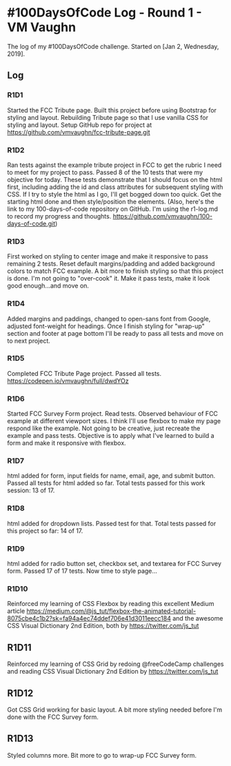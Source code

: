 # #100DaysOfCode Log - Round 1 - VM Vaughn

The log of my #100DaysOfCode challenge. Started on [Jan 2, Wednesday, 2019].

## Log

### R1D1 
Started the FCC Tribute page. Built this project before using Bootstrap for styling and layout. Rebuilding Tribute page so that I use vanilla CSS for styling and layout. Setup GitHub repo for project at https://github.com/vmvaughn/fcc-tribute-page.git

### R1D2 
Ran tests against the example tribute project in FCC to get the rubric I need to meet for my project to pass. Passed 8 of the 10 tests that were my objective for today. These tests demonstrate that I should focus on the html first, including adding the id and class attributes for subsequent styling with CSS. If I try to style the html as I go, I'll get bogged down too quick. Get the starting html done and then style/position the elements. (Also, here's the link to my 100-days-of-code repository on GitHub. I'm using the r1-log.md to record my progress and thoughts. https://github.com/vmvaughn/100-days-of-code.git)

### R1D3
First worked on styling to center image and make it responsive to pass remaining 2 tests. Reset default margins/padding and added background colors to match FCC example. A bit more to finish styling so that this project is done. I'm not going to "over-cook" it. Make it pass tests, make it look good enough...and move on. 

### R1D4
Added margins and paddings, changed to open-sans font from Google, adjusted font-weight for headings. Once I finish styling for "wrap-up" section and footer at page bottom I'll be ready to pass all tests and move on to next project.

### R1D5
Completed FCC Tribute Page project. Passed all tests. https://codepen.io/vmvaughn/full/dwdYOz

### R1D6
Started FCC Survey Form project. Read tests. Observed behaviour of FCC example at different viewport sizes. I think I'll use flexbox to make my page respond like the example. Not going to be creative, just recreate the example and pass tests. Objective is to apply what I've learned to build a form and make it responsive with flexbox. 

### R1D7
html added for form, input fields for name, email, age, and submit button. Passed all tests for html added so far. Total tests passed for this work session: 13 of 17.

### R1D8
html added for dropdown lists. Passed test for that. Total tests passed for this project so far: 14 of 17.

### R1D9
html added for radio button set, checkbox set, and textarea for FCC Survey form. Passed 17 of 17 tests. Now time to style page...

### R1D10
Reinforced my learning of CSS Flexbox by reading this excellent Medium article https://medium.com/@js_tut/flexbox-the-animated-tutorial-8075cbe4c1b2?sk=fa94a4ec74ddef706e41d3011eecc184 and the awesome CSS Visual Dictionary 2nd Edition, both by https://twitter.com/js_tut 

## R1D11
Reinforced my learning of CSS Grid by redoing @freeCodeCamp challenges and reading CSS Visual Dictionary 2nd Edition by https://twitter.com/js_tut

## R1D12
Got CSS Grid working for basic layout. A bit more styling needed before I'm done with the FCC Survey form. 

## R1D13
Styled columns more. Bit more to go to wrap-up FCC Survey form.
